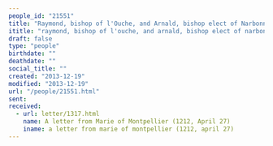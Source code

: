 ```yaml
---
people_id: "21551"
title: "Raymond, bishop of l'Ouche, and Arnald, bishop elect of Narbonne"
ititle: "raymond, bishop of l'ouche, and arnald, bishop elect of narbonne"
draft: false
type: "people"
birthdate: ""
deathdate: ""
social_title: ""
created: "2013-12-19"
modified: "2013-12-19"
url: "/people/21551.html"
sent:
received:
  - url: letter/1317.html
    name: A letter from Marie of Montpellier (1212, April 27)
    iname: a letter from marie of montpellier (1212, april 27)
---
```

